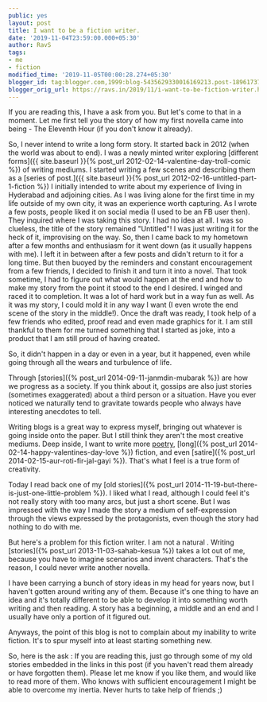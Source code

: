 ```yaml
---
public: yes
layout: post
title: I want to be a fiction writer.
date: '2019-11-04T23:59:00.000+05:30'
author: RavS
tags:
- me
- fiction
modified_time: '2019-11-05T00:00:28.274+05:30'
blogger_id: tag:blogger.com,1999:blog-5435629330016169213.post-1896173755079321140
blogger_orig_url: https://ravs.in/2019/11/i-want-to-be-fiction-writer.html
---
```


If you are reading this, I have a ask from you. But let's come to that in a moment. Let me first tell you the story of how my first novella came into being - The Eleventh Hour (if you don't know it already).

So, I never intend to write a long form story. It started back in 2012 (when the world was about to end). I was a newly minted writer exploring [different forms]({{ site.baseurl }}{% post_url 2012-02-14-valentine-day-troll-comic %}) of writing mediums. I started writing a few scenes and describing them as a [series of post.]({{ site.baseurl }}{% post_url 2012-02-16-untitled-part-1-fiction %}) I initially intended to write about my experience of living in Hyderabad and adjoining cities. As I was living alone for the first time in my life outside of my own city, it was an experience worth capturing.
As I wrote a few posts, people liked it on social media (I used to be an FB user then). They inquired where I was taking this story. I had no idea at all. I was so clueless, the title of the story remained "Untitled"! I was just writing it for the heck of it, improvising on the way. So, then I came back to my hometown after a few months and enthusiasm for it went down (as it usually happens with me). I left it in between after a few posts and didn't return to it for a long time.
But then buoyed by the reminders and constant encouragement from a few friends, I decided to finish it and turn it into a novel. That took sometime, I had to figure out what would happen at the end and how to make my story from the point it stood to the end I desired. I winged and raced it to completion. It was a lot of hard work but in a way fun as well. As it was my story, I could mold it in any way I want (I even wrote the end scene of the story in the middle!). Once the draft was ready, I took help of a few friends who edited, proof read and even made graphics for it. I am still thankful to them for me turned something that I started as joke, into a product that I am still proud of having created.

So, it didn't happen in a day or even in a year, but it happened, even while going through all the wears and turbulence of life.

Through [stories]({% post_url 2014-09-11-janmdin-mubarak %}) are how we progress as a society. If you think about it, gossips are also just stories (sometimes exaggerated) about a third person or a situation. Have you ever noticed we naturally tend to gravitate towards people who always have interesting anecdotes to tell.

Writing blogs is a great way to express myself, bringing out whatever is going inside onto the paper. But I still think they aren't the most creative mediums. Deep inside, I want to write more [poetry](https://1000sher.in/), [long]({% post_url 2014-02-14-happy-valentines-day-love %})  fiction, and even [satire]({% post_url 2014-02-15-aur-roti-fir-jal-gayi %}). That's what I feel is a true form of creativity.

Today I read back one of my [old stories]({% post_url 2014-11-19-but-there-is-just-one-little-problem %}). I liked what I read, although I could feel it's not really story with too many arcs, but just a short scene. But I was impressed with the way I made the story a medium of self-expression through the views expressed by the protagonists, even though the story had nothing to do with me.

But here's a problem for this fiction writer. I am not a natural . Writing [stories]({% post_url 2013-11-03-sahab-kesua %}) takes a lot out of me, because you have to imagine scenarios and invent characters. That's the reason, I could never write another novella.

I have been carrying a bunch of story ideas in my head for years now, but I haven't gotten around writing any of them. Because it's one thing to have an idea and it's totally different to be able to develop it into something worth writing and then reading. A story has a beginning, a middle and an end and I usually have only a portion of it figured out.

Anyways, the point of this blog is not to complain about my inability to write fiction. It's to spur myself into at least starting something new.

So, here is the ask : If you are reading this, just go through some of my old stories embedded in the links in this post (if you haven't read them already or have forgotten them). Please let me know if you like them, and would like to read more of them. Who knows with sufficient encouragement I might be able to overcome my inertia. Never hurts to take help of friends ;)

